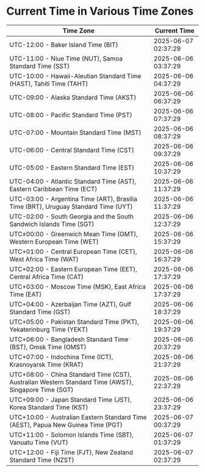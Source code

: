 # Current Time in Various Time Zones

| Time Zone | Current Time |
|-----------|--------------|
| UTC-12:00 - Baker Island Time (BIT) | 2025-06-07 02:37:29 |
| UTC-11:00 - Niue Time (NUT), Samoa Standard Time (SST) | 2025-06-06 03:37:29 |
| UTC-10:00 - Hawaii-Aleutian Standard Time (HAST), Tahiti Time (TAHT) | 2025-06-06 04:37:29 |
| UTC-09:00 - Alaska Standard Time (AKST) | 2025-06-06 06:37:29 |
| UTC-08:00 - Pacific Standard Time (PST) | 2025-06-06 07:37:29 |
| UTC-07:00 - Mountain Standard Time (MST) | 2025-06-06 08:37:29 |
| UTC-06:00 - Central Standard Time (CST) | 2025-06-06 09:37:29 |
| UTC-05:00 - Eastern Standard Time (EST) | 2025-06-06 10:37:29 |
| UTC-04:00 - Atlantic Standard Time (AST), Eastern Caribbean Time (ECT) | 2025-06-06 11:37:29 |
| UTC-03:00 - Argentina Time (ART), Brasília Time (BRT), Uruguay Standard Time (UYT) | 2025-06-06 11:37:29 |
| UTC-02:00 - South Georgia and the South Sandwich Islands Time (SGT) | 2025-06-06 12:37:29 |
| UTC±00:00 - Greenwich Mean Time (GMT), Western European Time (WET) | 2025-06-06 15:37:29 |
| UTC+01:00 - Central European Time (CET), West Africa Time (WAT) | 2025-06-06 16:37:29 |
| UTC+02:00 - Eastern European Time (EET), Central Africa Time (CAT) | 2025-06-06 17:37:29 |
| UTC+03:00 - Moscow Time (MSK), East Africa Time (EAT) | 2025-06-06 17:37:29 |
| UTC+04:00 - Azerbaijan Time (AZT), Gulf Standard Time (GST) | 2025-06-06 18:37:29 |
| UTC+05:00 - Pakistan Standard Time (PKT), Yekaterinburg Time (YEKT) | 2025-06-06 19:37:29 |
| UTC+06:00 - Bangladesh Standard Time (BST), Omsk Time (OMST) | 2025-06-06 20:37:29 |
| UTC+07:00 - Indochina Time (ICT), Krasnoyarsk Time (KRAT) | 2025-06-06 21:37:29 |
| UTC+08:00 - China Standard Time (CST), Australian Western Standard Time (AWST), Singapore Time (SGT) | 2025-06-06 22:37:29 |
| UTC+09:00 - Japan Standard Time (JST), Korea Standard Time (KST) | 2025-06-06 23:37:29 |
| UTC+10:00 - Australian Eastern Standard Time (AEST), Papua New Guinea Time (PGT) | 2025-06-07 00:37:29 |
| UTC+11:00 - Solomon Islands Time (SBT), Vanuatu Time (VUT) | 2025-06-07 01:37:29 |
| UTC+12:00 - Fiji Time (FJT), New Zealand Standard Time (NZST) | 2025-06-07 02:37:29 |

